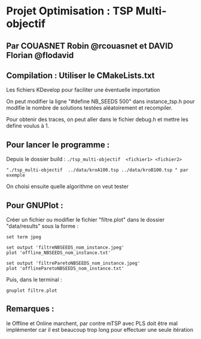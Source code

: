 # Projet Optimisation : TSP Multi-objectif
## Par COUASNET Robin @rcouasnet et DAVID Florian @flodavid


## Compilation : Utiliser le CMakeLists.txt
Les fichiers KDevelop pour faciliter une éventuelle importation

On peut modifier la ligne "#define NB_SEEDS 500" dans instance_tsp.h pour modifie le nombre de solutions testées aléatoirement et recompiler.

Pour obtenir des traces, on peut aller dans le fichier debug.h et mettre les define voulus à 1. 


## Pour lancer le programme :
Depuis le dossier build : ``` ./tsp_multi-objectif  <fichier1> <fichier2> ``` 

	"./tsp_multi-objectif  ../data/kroA100.tsp ../data/kroB100.tsp " par exemple

On choisi ensuite quelle algorithme on veut tester


## Pour GNUPlot : 

Créer un fichier ou modifier le fichier "filtre.plot" dans le dossier "data/results" sous la forme :

	set term jpeg

	set output 'filtreNBSEEDS_nom_instance.jpeg'
	plot 'offline_NBSEEDS_nom_instance.txt'

	set output 'filtreParetoNBSEEDS_nom_instance.jpeg'
	plot 'offlineParetoNBSEEDS_nom_instance.txt'


Puis, dans le terminal :

    gnuplot filtre.plot


## Remarques :
le Offline et Online marchent, par contre mTSP avec PLS doit être mal implémenter car il est beaucoup trop long pour effectuer une seule itération
